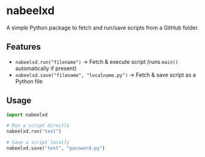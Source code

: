 # nabeelxd

A simple Python package to fetch and run/save scripts from a GitHub folder.

## Features
- `nabeelxd.run("filename")` → Fetch & execute script (runs `main()` automatically if present)
- `nabeelxd.save("filename", "localname.py")` → Fetch & save script as a Python file

## Usage
```python
import nabeelxd

# Run a script directly
nabeelxd.run("test")

# Save a script locally
nabeelxd.save("test", "password.py")